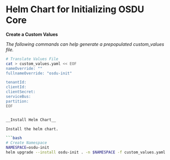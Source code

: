 # Helm Chart for Initializing OSDU Core

__Create a Custom Values__

_The following commands can help generate a prepopulated custom_values file._
```bash
# Translate Values File
cat > custom_values.yaml << EOF
nameOverride: ""
fullnameOverride: "osdu-init"

tenantId: 
clientId: 
clientSecret: 
serviceBus: 
partition: 
EOF


__Install Helm Chart__

Install the helm chart.

```bash
# Create Namespace
NAMESPACE=osdu-init
helm upgrade --install osdu-init . -n $NAMESPACE -f custom_values.yaml
```
